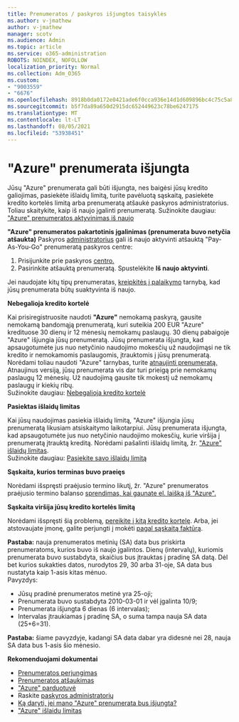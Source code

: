 ```yaml
---
title: Prenumeratos / paskyros išjungtos taisyklės
ms.author: v-jmathew
author: v-jmathew
manager: scotv
ms.audience: Admin
ms.topic: article
ms.service: o365-administration
ROBOTS: NOINDEX, NOFOLLOW
localization_priority: Normal
ms.collection: Adm_O365
ms.custom:
- "9003559"
- "6676"
ms.openlocfilehash: 8918b0da0172e0421ade6f0cca936e14d1d609896bc4c75c5a8491c0dbe75aff
ms.sourcegitcommit: b5f7da89a650d2915dc652449623c78be6247175
ms.translationtype: MT
ms.contentlocale: lt-LT
ms.lasthandoff: 08/05/2021
ms.locfileid: "53938451"
---
```

# <a name="azure-subscription-disabled"></a>"Azure" prenumerata išjungta

Jūsų "Azure" prenumerata gali būti išjungta, nes baigėsi jūsų kredito galiojimas, pasiekėte išlaidų limitą, turite pavėluotą sąskaitą, pasiekėte kredito kortelės limitą arba prenumeratą atšaukė paskyros administratorius. Toliau skaitykite, kaip iš naujo įgalinti prenumeratą. Sužinokite daugiau: ["Azure" prenumeratos aktyvinimas iš naujo](https://docs.microsoft.com/azure/billing/billing-subscription-become-disable?WT.mc_id=Portal-Microsoft_Azure_Support)

**"Azure" prenumeratos pakartotinis įgalinimas (prenumerata buvo netyčia atšaukta)** Paskyros [administratorius](https://docs.microsoft.com/azure/billing/billing-subscription-transfer?WT.mc_id=Portal-Microsoft_Azure_Support#whoisaa) gali iš naujo aktyvinti atšauktą "Pay-As-You-Go" prenumeratą paskyros centre:

1. Prisijunkite prie paskyros [centro.](https://account.windowsazure.com/Subscriptions)
2. Pasirinkite atšauktą prenumeratą. Spustelėkite **Iš naujo aktyvinti**.

Jei naudojate kitų tipų prenumeratas, [kreipkitės į palaikymo](https://portal.azure.com/?#blade/Microsoft_Azure_Support/HelpAndSupportBlade) tarnybą, kad jūsų prenumerata būtų suaktyvinta iš naujo.

**Nebegalioja kredito kortelė**

Kai prisiregistruosite naudoti **"Azure"** nemokamą paskyrą, gausite nemokamą bandomąją prenumeratą, kuri suteikia 200 EUR "Azure" kredituose 30 dienų ir 12 mėnesių nemokamų paslaugų. 30 dienų pabaigoje "Azure" išjungia jūsų prenumeratą. Jūsų prenumerata išjungta, kad apsaugotumėte jus nuo netyčinio naudojimo mokesčių už naudojimąsi ne tik kredito ir nemokamomis paslaugomis, įtrauktomis į jūsų prenumeratą. Norėdami toliau naudoti "Azure" tarnybas, turite [atnaujinti prenumeratą.](https://docs.microsoft.com/azure/billing/billing-upgrade-azure-subscription?WT.mc_id=Portal-Microsoft_Azure_Support) Atnaujinus versiją, jūsų prenumerata vis dar turi prieigą prie nemokamų paslaugų 12 mėnesių. Už naudojimą gausite tik mokestį už nemokamų paslaugų ir kiekių ribų.  
Sužinokite daugiau: [Nebegalioja kredito kortelė](https://docs.microsoft.com/azure/billing/billing-subscription-become-disable?WT.mc_id=Portal-Microsoft_Azure_Support#your-credit-is-expired)

**Pasiektas išlaidų limitas**

Kai jūsų naudojimas pasiekia išlaidų limitą, "Azure" išjungia jūsų prenumeratą likusiam atsiskaitymo laikotarpiui. Jūsų prenumerata išjungta, kad apsaugotumėte jus nuo netyčinio naudojimo mokesčių, kurie viršija į prenumeratą įtrauktą kreditą. Norėdami pašalinti išlaidų limitą, žr. ["Azure" išlaidų limitas](https://docs.microsoft.com/azure/cost-management-billing/manage/spending-limit?WT.mc_id=Portal-Microsoft_Azure_Support).  
Sužinokite daugiau: [Pasiekite savo išlaidų limitą](https://docs.microsoft.com/azure/cost-management-billing/manage/subscription-disabled?WT.mc_id=Portal-Microsoft_Azure_Support#you-reached-your-spending-limit)

**Sąskaita, kurios terminas buvo praeięs**

Norėdami išspręsti praėjusio termino likutį, žr. "Azure" prenumeratos praėjusio termino balanso [sprendimas, kai gaunate el. laišką iš "Azure".](https://docs.microsoft.com/azure/billing/billing-azure-subscription-past-due-balance?WT.mc_id=Portal-Microsoft_Azure_Support)

**Sąskaita viršija jūsų kredito kortelės limitą**

Norėdami išspręsti šią problemą, [pereikite į kitą kredito kortelę](https://docs.microsoft.com/azure/billing/billing-how-to-change-credit-card?WT.mc_id=Portal-Microsoft_Azure_Support). Arba, jei atstovaujate įmonę, galite perjungti į mokėti [pagal sąskaitą faktūrą](https://docs.microsoft.com/azure/billing/billing-how-to-pay-by-invoice?WT.mc_id=Portal-Microsoft_Azure_Support).

**Pastaba:** nauja prenumeratos metinių (SA) data bus priskirta prenumeratoms, kurios buvo iš naujo įgalintos. Dienų (intervalų), kuriomis prenumerata buvo sustabdyta, skaičius bus įtrauktas į pradinę SA datą. Dėl bet kurios sukakties datos, nurodytos 29, 30 arba 31-oje, SA data bus nustatyta kaip 1-asis kitas mėnuo.  
Pavyzdys:

- Jūsų pradinė prenumeratos metinė yra 25-oji;
- Prenumerata buvo sustabdyta 2010-03-01 ir vėl įgalinta 10/9;
- Prenumerata išjungta 6 dienas (6 intervalas);
- Intervalas įtraukiamas į pradinę SA, o suma tampa nauja SA data (25+6=31). 

**Pastaba:** šiame pavyzdyje, kadangi SA data dabar yra didesnė nei 28, nauja SA data bus 1-asis šio mėnesio.

**Rekomenduojami dokumentai**

- [Prenumeratos perjungimas](https://docs.microsoft.com/azure/billing/billing-how-to-switch-azure-offer?WT.mc_id=Portal-Microsoft_Azure_Support)  
- [Prenumeratos atšaukimas](https://docs.microsoft.com/azure/billing/billing-how-to-cancel-azure-subscription?WT.mc_id=Portal-Microsoft_Azure_Support)  
- ["Azure" parduotuvė](https://azuremarketplace.microsoft.com/marketplace/?source=datamarket)
- Raskite [paskyros administratorių](https://docs.microsoft.com/azure/billing/billing-subscription-transfer?WT.mc_id=Portal-Microsoft_Azure_Support#whoisaa)
- [Ką daryti, jei mano "Azure" prenumerata bus išjungta?](https://docs.microsoft.com/azure/billing/billing-subscription-become-disable/?WT.mc_id=Portal-Microsoft_Azure_Support)
- ["Azure" išlaidų limitas](https://docs.microsoft.com/azure/cost-management-billing/manage/spending-limit?WT.mc_id=Portal-Microsoft_Azure_Support)
